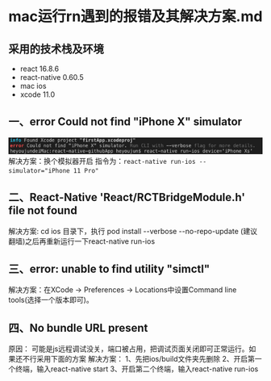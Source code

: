 # mac运行rn遇到的报错及其解决方案.md

## 采用的技术栈及环境

- react 16.8.6
- react-native 0.60.5
- mac ios
- xcode 11.0

## 一、error Could not find "iPhone X" simulator

![错误1](./mac运行rn遇到的报错及其解决方案/error1.png)
解决方案：换个模拟器开启
指令为：`react-native run-ios --simulator="iPhone 11 Pro"`

## 二、React-Native 'React/RCTBridgeModule.h' file not found

解决方案: cd ios  目录下，执行 pod install --verbose --no-repo-update (建议翻墙)之后再重新运行一下react-native run-ios

## 三、error: unable to find utility "simctl"

解决方案：在XCode -> Preferences -> Locations中设置Command line tools(选择一个版本即可)。

## 四、No bundle URL present

原因：
可能是js远程调试没关，端口被占用，把调试页面关闭即可正常运行。如果还不行采用下面的方案
解决方案：
1、先把ios/build文件夹先删除
2、开启第一个终端，输入react-native start
3、开启第二个终端，输入react-native run-ios
